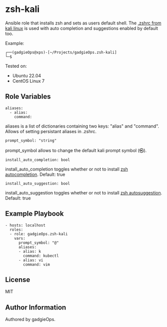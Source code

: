 zsh-kali
=========

Ansible role that installs zsh and sets as users default shell. The [.zshrc from kali linux](https://gitlab.com/kalilinux/packages/kali-defaults/-/blob/kali/master/etc/skel/.zshrc) is used with auto completion and suggestions enabled by default too.

Example:
~~~
┌──(gadgieOps@xps)-[~/Projects/gadgieOps.zsh-kali]
└─$ 
~~~

Tested on:
- Ubuntu 22.04
- CentOS Linux 7

Role Variables
--------------

~~~
aliases:
  - alias:
    command:
~~~

aliases is a list of dictionaries containing two keys: "alias" and "command". Allows of setting persistant aliases in .zshrc.


~~~
prompt_symbol: "string"
~~~

prompt_symbol allows to change the default kali prompt symbol (㉿). 


~~~
install_auto_completion: bool
~~~

install_auto_completion toggles whether or not to install [zsh autocompletion](https://github.com/zsh-users/zsh-completions). Default: true


~~~
install_auto_suggestion: bool
~~~

install_auto_suggestion toggles whether or not to install [zsh autosuggestion](https://github.com/zsh-users/zsh-autosuggestions). Default: true



Example Playbook
----------------

~~~
- hosts: localhost
  roles:
  - role: gadgieOps.zsh-kali
    vars:
      prompt_symbol: "@"
      aliases:
      - alias: k
        command: kubectl
      - alias: vi
        command: vim
~~~


License
-------

MIT

Author Information
------------------

Authored by gadgieOps.
